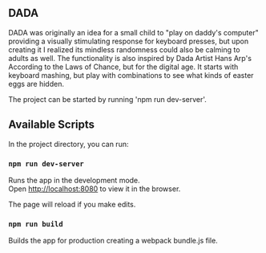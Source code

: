 ## DADA

DADA was originally an idea for a small child to "play on daddy's computer" providing a visually stimulating response for keyboard presses, but upon creating it I realized its mindless randomness could also be calming to adults as well. The functionality is also inspired by Dada Artist Hans Arp's According to the Laws of Chance, but for the digital age. It starts with keyboard mashing, but play with combinations to see what kinds of easter eggs are hidden.    

The project can be started by running 'npm run dev-server'.

## Available Scripts

In the project directory, you can run:

### `npm run dev-server`

Runs the app in the development mode.<br>
Open [http://localhost:8080](http://localhost:8080) to view it in the browser.

The page will reload if you make edits.

### `npm run build`

Builds the app for production creating a webpack bundle.js file.<br>
